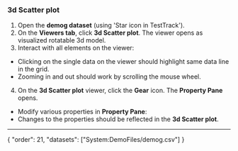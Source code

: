 ### 3d Scatter plot

1. Open the **demog dataset** (using 'Star icon in TestTrack').
2. On the **Viewers tab**, click **3d Scatter plot**. The viewer opens as visualized rotatable 3d model.
3. Interact with all elements on the viewer:
- Clicking on the single data on the viewer should highlight same data line in the grid.
- Zooming in and out should work by scrolling the mouse wheel.  
4. On the **3d Scatter plot** viewer, click the **Gear** icon. The **Property Pane** opens.
- Modify various properties in **Property Pane**:
- Changes to the properties should be reflected in the **3d Scatter plot**.

---
{
  "order": 21,
  "datasets": ["System:DemoFiles/demog.csv"]
}